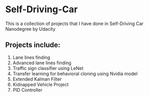 # Self-Driving-Car
This is a collection of projects that I have done in Self-Driving Car Nanodegree by Udacity

## Projects include:
1. Lane lines finding
2. Advanced lane lines finding
3. Traffic sign classifier using LeNet
4. Transfer learning for behavioral cloning using Nvidia model
5. Extended Kalman Filter
6. Kidnapped Vehicle Project
7. PID Controller
